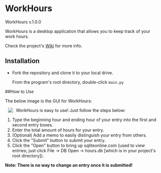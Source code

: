 # WorkHours

WorkHours v.1.0.0

WorkHours is a desktop application that allows you to keep track of your work hours.

Check the project's [Wiki](https://github.com/Kwistech/WorkHours/wiki) for more info.

## Installation ##

+ Fork the repository and clone it to your local drive.

  From the program's root directory, double-click `main.py`

##How to Use

The below image is the GUI for WorkHours:

<img src="https://s31.postimg.org/52j60w817/workhours_gui.png" align="left" hspace="10">

WorkHours is easy to use! Just follow the steps below:

1. Type the beginning hour and ending hour of your entry into the first and second entry boxes.
2. Enter the total amount of hours for your entry.
3. (Optional) Add a memo to easily distinguish your entry from others.
4. Click the "Submit" button to submit your entry.
5. Click the "Open" button to bring up sqliteonline.com (used to view entries; just click File -> DB Open -> hours.db [which is in your project's root directory]).

**Note: There is no way to change an entry once it is submitted!**
